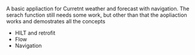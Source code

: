 A basic appliaction for Curretnt weather and forecast with navigation. 
The serach function still needs some work, but other than that the aopliaction works and 
demostrates all the concepts
* HILT and retrofit
* Flow
* Navigation
